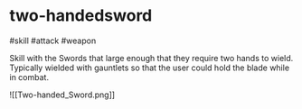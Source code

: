 # two-handedsword
#skill #attack #weapon

Skill with the Swords that large enough that they require two hands to wield. Typically wielded with gauntlets so that the user could hold the blade while in combat.

![[Two-handed_Sword.png]]